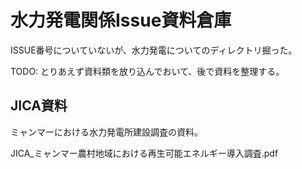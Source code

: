 # 水力発電関係Issue資料倉庫

ISSUE番号についていないが、水力発電についてのディレクトリ掘った。

TODO: とりあえず資料類を放り込んでおいて、後で資料を整理する。

## JICA資料

ミャンマーにおける水力発電所建設調査の資料。

JICA_ミャンマー農村地域における再生可能エネルギー導入調査.pdf

